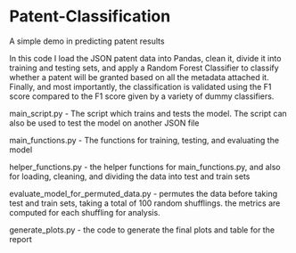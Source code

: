 # Patent-Classification
A simple demo in predicting patent results

In this code I load the JSON patent data into Pandas, clean it, divide it into training and testing sets, and apply a Random Forest Classifier to classify whether a patent will be granted based on all the metadata attached it. Finally, and most importantly, the classification is validated using the F1 score compared to the F1 score given by a variety of dummy classifiers. 

main_script.py - The script which trains and tests the model. The script can also be used to test the model on another JSON file

main_functions.py - The functions for training, testing, and evaluating the model

helper_functions.py - the helper functions for main_functions.py, and also for loading, cleaning, and dividing the data into test and train sets

evaluate_model_for_permuted_data.py - permutes the data before taking test and train sets, taking a total of 100 random shufflings. the metrics are computed for each shuffling for analysis.

generate_plots.py - the code to generate the final plots and table for the report



